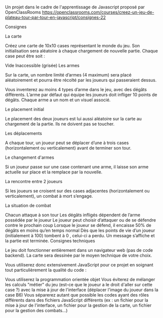Un projet dans le cadre de l'apprentissage de Javascript proposé par OpenClassRooms
https://openclassrooms.com/courses/creez-un-jeu-de-plateau-tour-par-tour-en-javascript/consignes-22


Consignes

La carte

Créez une carte de 10x10 cases représentant le monde du jeu. Son initialisation sera aléatoire à chaque chargement de nouvelle partie. Chaque case peut être soit :

Vide
Inaccessible (grisée)
Les armes

Sur la carte, un nombre limité d’armes (4 maximum) sera placé aléatoirement et pourra être récolté par les joueurs qui passeraient dessus.

Vous inventerez au moins 4 types d’arme dans le jeu, avec des dégâts différents. L’arme par défaut qui équipe les joueurs doit infliger 10 points de dégâts. Chaque arme a un nom et un visuel associé.

Le placement initial

Le placement des deux joueurs est lui aussi aléatoire sur la carte au chargement de la partie. Ils ne doivent pas se toucher.

Les déplacements

A chaque tour, un joueur peut se déplacer d’une à trois cases (horizontalement ou verticalement) avant de terminer son tour.

Le changement d'armes

Si un joueur passe sur une case contenant une arme, il laisse son arme actuelle sur place et la remplace par la nouvelle.

La rencontre entre 2 joueurs

Si les joueurs se croisent sur des cases adjacentes (horizontalement ou verticalement), un combat à mort s’engage.

La situation de combat

Chacun attaque à son tour
Les dégâts infligés dépendent de l’arme possédée par le joueur
Le joueur peut choisir d’attaquer ou de se défendre contre le prochain coup
Lorsque le joueur se défend, il encaisse 50% de dégâts en moins qu’en temps normal
Dès que les points de vie d’un joueur (initialement à 100) tombent à 0 , celui-ci a perdu. Un message s’affiche et la partie est terminée.
Consignes techniques

Le jeu doit fonctionner entièrement dans un navigateur web (pas de code backend). La carte sera dessinée par le moyen technique de votre choix.

Vous utiliserez donc extensivement JavaScript pour ce projet en soignant tout particulièrement la qualité du code :

Vous utiliserez la programmation orientée objet
Vous éviterez de mélanger les calculs "métier" du jeu (est-ce que le joueur a le droit d'aller sur cette case ?) avec la mise à jour de l'interface (déplacer l'image du joueur dans la case B6)
Vous séparerez autant que possible les codes ayant des rôles différents dans des fichiers JavaScript différents (ex : un fichier pour la mise à jour de l'interface, un fichier pour la gestion de la carte, un fichier pour la gestion des combats...)

